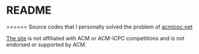 # README
======
Source codes that I personally solved the problem of [acmicpc.net](www.acmicpc.net)

[The site](www.acmicpc.net) is not affiliated with ACM or ACM-ICPC competitions and is not endorsed or supported by ACM.
